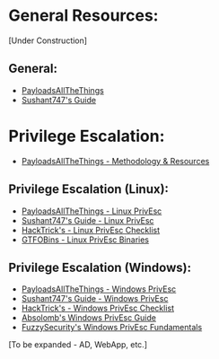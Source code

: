 # General Resources:

[Under Construction]

## General:
- [PayloadsAllTheThings](https://github.com/swisskyrepo/PayloadsAllTheThings)
- [Sushant747's Guide](https://sushant747.gitbooks.io/total-oscp-guide/content/)

# Privilege Escalation:
- [PayloadsAllTheThings - Methodology & Resources](https://github.com/swisskyrepo/PayloadsAllTheThings/tree/master/Methodology%20and%20Resources)

## Privilege Escalation (Linux):
- [PayloadsAllTheThings - Linux PrivEsc](https://github.com/swisskyrepo/PayloadsAllTheThings/blob/master/Methodology%20and%20Resources/Linux%20-%20Privilege%20Escalation.md)
- [Sushant747's Guide - Linux PrivEsc](https://sushant747.gitbooks.io/total-oscp-guide/content/privilege_escalation_-_linux.html)
- [HackTrick's - Linux PrivEsc Checklist](https://book.hacktricks.xyz/linux-unix/linux-privilege-escalation-checklist)
- [GTFOBins - Linux PrivEsc Binaries](https://gtfobins.github.io/)

## Privilege Escalation (Windows):
- [PayloadsAllTheThings - Windows PrivEsc](https://github.com/swisskyrepo/PayloadsAllTheThings/blob/master/Methodology%20and%20Resources/Windows%20-%20Privilege%20Escalation.md)
- [Sushant747's Guide - Windows PrivEsc](https://sushant747.gitbooks.io/total-oscp-guide/content/privilege_escalation_windows.html)
- [HackTrick's - Windows PrivEsc Checklist](https://book.hacktricks.xyz/windows/checklist-windows-privilege-escalation)
- [Absolomb's Windows PrivEsc Guide](https://www.absolomb.com/2018-01-26-Windows-Privilege-Escalation-Guide/)
- [FuzzySecurity's Windows PrivEsc Fundamentals](https://www.fuzzysecurity.com/tutorials/16.html)

[To be expanded - AD, WebApp, etc.]
